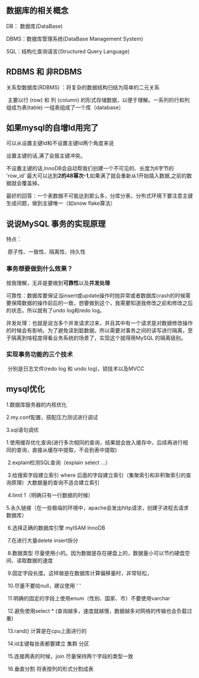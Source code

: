 ## 数据库的相关概念

DB： 数据库(DataBase)

DBMS：数据库管理系统(DataBase Management System)

SQL：结构化查询语言(Structured Query Language)



## RDBMS 和 非RDBMS

关系型数据库(RDBMS) ：将复杂的数据结构归结为简单的二元关系

​	主要以行 (row) 和 列 (column) 的形式存储数据，以便于理解。一系列的行和列组成为表(table) 一组表组成了一个库（database）



## 如果mysql的自增Id用完了

可以从设置主键Id和不设置主键Id两个角度来说

设置主键的话,满了会报主键冲突。

不设置主键的话,InnoDB会自动帮我们创建一个不可见的、长度为6字节的 'row_id' 最大可以达到**2的48幂次-1**,如果满了就会重新从1开始插入数据,之前的数据就会覆盖掉。

最好的回答：一个表数据不可能达到那么多，分库分表，分布式环境下要注意主键生成问题，做到主键唯一（如snow flake算法）



## 说说MySQL 事务的实现原理

特点：

​	原子性、一致性、隔离性、持久性



### 事务想要做到什么效果？

​	按我理解，无非是要做到**可靠性**以及**并发处理**

​	可靠性：数据库要保证当insert或update操作时抛异常或者数据库crash的时候需要保障数据的操作前后的一致，想要做到这个，我需要知道我修改之前和修改之后的状态，所以就有了undo log和redo log。

​	并发处理：也就是说当多个并发请求过来，并且其中有一个请求是对数据修改操作的时候会有影响，为了避免读到脏数据，所以需要对事务之间的读写进行隔离，至于隔离到啥程度得看业务系统的场景了，实现这个就得用MySQL 的隔离级别。



### 实现事务功能的三个技术

​	分别是日志文件(redo log 和 undo log)，锁技术以及MVCC



## mysql优化

1.数据库服务器的内核优化

2.my.conf配置，搭配压力测试进行调试

3.sql语句调优

​	1.使用缓存优化查询(进行多次相同的查询，结果就会放入缓存中，后续再进行相同的查询，直接从缓存中提取，不会到表中提取)

​	2.explain检测SQL查询（explain select ...）

​	3.给搜索字段建立索引 where 后面的字段建立索引（集聚索引和非积聚索引的查询原理）大数据量的查询不适合建立索引

​	4.limit 1（明确只有一行数据的时候）

​	5.永久链接（在一些极端的环境中，apache会发出http请求，创建子进程去请求数据库）

​	6.选择正确的数据库引擎 myISAM	InnoDB

​	7.在进行大量delete	insert拆分

​	8.数据类型 尽量使用小的。因为数据是存在硬盘上的，数据量小可以节约硬盘空间、读取数据的速度

​	9.固定字段长度。这样做是在数据库计算偏移量时，非常轻松，

​	10.尽量不要给null，建议使用 ' '

​	11.明确的固定的字段上使用enum（性别、国家、市）不要使用varchar

​	12.避免使用select * (查询越多，速度就越慢，数据越多对网络的传输也会负载过重)

​	13.rand() 计算是在cpu上面进行的

​	14.id主键每张表都要建立 集群 分区

​	15.连接两表的时候，join	尽量保持两个字段的类型一致

​	16.垂直分割	将表按列的形式分割成表